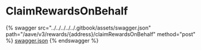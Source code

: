 # ClaimRewardsOnBehalf

{% swagger src="../../../../../.gitbook/assets/swagger.json" path="/aave/v3/rewards/{address}/claimRewardsOnBehalf" method="post" %}
[swagger.json](../../../../../.gitbook/assets/swagger.json)
{% endswagger %}
